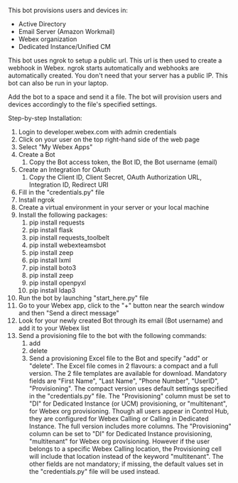 This bot provisions users and devices in:
- Active Directory
- Email Server (Amazon Workmail)
- Webex organization
- Dedicated Instance/Unified CM

This bot uses ngrok to setup a public url. This url is then used to create a webhook in Webex. ngrok starts automatically and webhooks are automatically created.
You don't need that your server has a public IP. This bot can also be run in your laptop.

Add the bot to a space and send it a file. The bot will provision users and devices accordingly to the file's specified settings.

Step-by-step Installation:
1. Login to developer.webex.com with admin credentials
2. Click on your user on the top right-hand side of the web page
3. Select "My Webex Apps"
4. Create a Bot
   1. Copy the Bot access token, the Bot ID, the Bot username (email)
5. Create an Integration for OAuth
   1. Copy the Client ID, Client Secret, OAuth Authorization URL, Integration ID, Redirect URI
6. Fill in the "credentials.py" file
7. Install ngrok
8. Create a virtual environment in your server or your local machine
9. Install the following packages:
   1. pip install requests 
   2. pip install flask 
   3. pip install requests_toolbelt 
   4. pip install webexteamsbot 
   5. pip install zeep 
   6. pip install lxml 
   7. pip install boto3 
   8. pip install zeep 
   9. pip install openpyxl 
   10. pip install ldap3
10. Run the bot by launching "start_here.py" file
11. Go to your Webex app, click to the "+" button near the search window and then "Send a direct message"
12. Look for your newly created Bot through its email (Bot username) and add it to your Webex list
13. Send a provisioning file to the bot with the following commands:
    1. add
    2. delete
    3. Send a provisioning Excel file to the Bot and specify "add" or "delete".
       The Excel file comes in 2 flavours: a compact and a full version. The 2 file templates are available for download. Mandatory fields are "First Name", "Last Name", "Phone Number", "UserID", "Provisioning". The compact version uses default settings specified in the "credentials.py" file. The "Provisioning" column must be set to "DI" for Dedicated Instance (or UCM) provisioning, or "multitenant", for Webex org provisioning. Though all users appear in Control Hub, they are configured for Webex Calling or Calling in Dedicated Instance.
       The full version includes more columns. The "Provisioning" column can be set to "DI" for Dedicated Instance provisioning, "multitenant" for Webex org provisioning. However if the user belongs to a specific Webex Calling location, the Provisioning cell will include that location instead of the keyword "multitenant". The other fields are not mandatory; if missing, the default values set in the "credentials.py" file will be used instead.
    